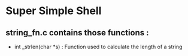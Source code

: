 # Super Simple Shell

## string\_fn.c contains those functions : 
* int \_strlen(char \*s) : Function used to calculate the length of a string


